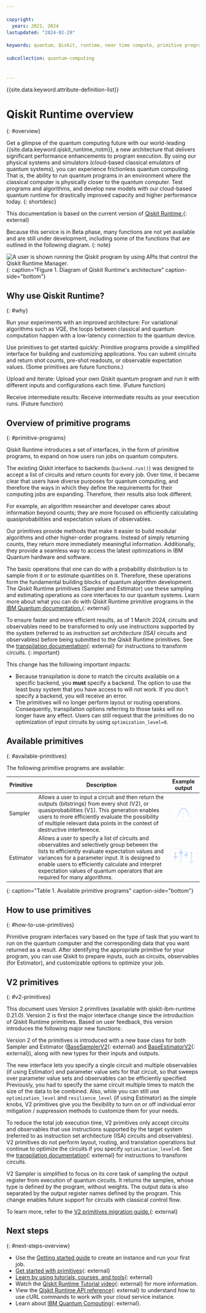 ```yaml
---

copyright:
  years: 2021, 2024
lastupdated: "2024-02-29"

keywords: quantum, Qiskit, runtime, near time compute, primitive programs, Qiskit 1.0

subcollection: quantum-computing


---
```



{{site.data.keyword.attribute-definition-list}}

# Qiskit Runtime overview
{: #overview}

Get a glimpse of the quantum computing future with our world-leading {{site.data.keyword.qiskit_runtime_notm}}, a new architecture that delivers significant performance enhancements to program execution. By using our physical systems and simulators (cloud-based classical emulators of quantum systems), you can experience frictionless quantum computing. That is, the ability to run quantum programs in an environment where the classical computer is physically closer to the quantum computer. Test programs and algorithms, and develop new models with our cloud-based quantum runtime for drastically improved capacity and higher performance today.
{: shortdesc}

This documentation is based on the current version of [Qiskit Runtime.](https://docs.quantum.ibm.com/api/qiskit-ibm-runtime){: external}

Because this service is in Beta phase, many functions are not yet available and are still under development, including some of the functions that are outlined in the following diagram.
{: note}

![A user is shown running the Qiskit program by using APIs that control the Qiskit Runtime Manager.](images/Qiskit_Runtime_architecture.png "Qiskit Runtime architecture diagram"){: caption="Figure 1. Diagram of Qiskit Runtime's architecture" caption-side="bottom"}

## Why use Qiskit Runtime?
{: #why}

Run your experiments with an improved architecture:   For variational algorithms such as VQE, the loops between classical and quantum computation happen with a low-latency connection to the quantum device.

Use primitives to get started quickly:   Primitive programs provide a simplified interface for building and customizing applications. You can submit circuits and return shot counts, pre-shot readouts, or observable expectation values. (Some primitives are future functions.)

Upload and iterate:   Upload your own Qiskit quantum program and run it with different inputs and configurations each time. (Future function)

Receive intermediate results:   Receive intermediate results as your execution runs. (Future function)

## Overview of primitive programs
{: #primitive-programs}

Qiskit Runtime introduces a set of interfaces, in the form of primitive programs, to expand on how users run jobs on quantum computers.

The existing Qiskit interface to backends (`backend.run()`) was designed to accept a list of circuits and return counts for every job. Over time, it became clear that users have diverse purposes for quantum computing, and therefore the ways in which they define the requirements for their computing jobs are expanding. Therefore, their results also look different.

For example, an algorithm researcher and developer cares about information beyond counts; they are more focused on efficiently calculating quasiprobabilities and expectation values of observables.

Our primitives provide methods that make it easier to build modular algorithms and other higher-order programs. Instead of simply returning counts, they return more immediately meaningful information. Additionally, they provide a seamless way to access the latest optimizations in IBM Quantum hardware and software.

The basic operations that one can do with a probability distribution is to sample from it or to estimate quantities on it. Therefore, these operations form the fundamental building blocks of quantum algorithm development. The Qiskit Runtime primitives (Sampler and Estimator) use these sampling and estimating operations as core interfaces to our quantum systems. Learn more about what you can do with Qiskit Runtime primitive programs in the [IBM Quantum documentation.](https://docs.quantum.ibm.com/run){: external}

To ensure faster and more efficient results, as of 1 March 2024, circuits and observables need to be transformed to only use instructions supported by the system (referred to as *instruction set architecture (ISA)* circuits and observables) before being submitted to the Qiskit Runtime primitives. See the [transpilation documentation](https://docs.quantum.ibm.com/transpile){: external} for instructions to transform circuits.
{: important}

This change has the following important impacts:

*  Because transpilation is done to match the circuits available on a specific backend, you **must** specify a backend.  The option to use the least busy system that you have access to will not work.  If you don't specify a backend, you will receive an error. 
*  The primitives will no longer perform layout or routing operations. Consequently, transpilation options referring to those tasks will no longer have any effect. Users can still request that the primitives do no optimization of input circuits by using `optimization_level=0`.

## Available primitives
{: #available-primitives}

The following primitive programs are available:

| Primitive | Description | Example output |
|---|---|---|
| Sampler | Allows a user to input a circuit and then return the outputs (bitstrings) from every shot (V2), or quasiprobabilities (V1). This generation enables users to more efficiently evaluate the possibility of multiple relevant data points in the context of destructive interference. | ![An example of Sampler output is shown.](images/sampler.png) |
| Estimator | Allows a user to specify a list of circuits and observables and selectively group between the lists to efficiently evaluate expectation values and variances for a parameter input. It is designed to enable users to efficiently calculate and interpret expectation values of quantum operators that are required for many algorithms. | ![An example of Estimator output is shown.](images/estimator.png) |
{: caption="Table 1. Available primitive programs" caption-side="bottom"}

## How to use primitives
{: #how-to-use-primitives}

Primitive program interfaces vary based on the type of task that you want to run on the quantum computer and the corresponding data that you want returned as a result. After identifying the appropriate primitive for your program, you can use Qiskit to prepare inputs, such as circuits, observables (for Estimator), and customizable options to optimize your job.


## V2 primitives
{: #v2-primitives}

This document uses Version 2 primitives (available with qiskit-ibm-runtime 0.21.0).  Version 2 is first the major interface change since the introduction of Qiskit Runtime primitives. Based on user feedback, this version introduces the following major new functions:

Version 2 of the primitives is introduced with a new base class for both Sampler and Estimator ([BaseSamplerV2](https://docs.quantum.ibm.com/api/qiskit/qiskit.primitives.BaseSamplerV2){: external} and [BaseEstimatorV2](https://docs.quantum.ibm.com/api/qiskit/qiskit.primitives.BaseEstimatorV2){: external}), along with new types for their inputs and outputs. 

The new interface lets you specify a single circuit and multiple observables (if using Estimator) and parameter value sets for that circuit, so that sweeps over parameter value sets and observables can be efficiently specified. Previously, you had to specify the same circuit multiple times to match the size of the data to be combined.  Also, while you can still use `optimization_level` and `resilience_level` (if using Estimator) as the simple knobs, V2 primitives give you the flexibility to turn on or off individual error mitigation / suppression methods to customize them for your needs.

To reduce the total job execution time, V2 primitives only accept circuits and observables that use instructions supported by the target system (referred to as instruction set architecture (ISA) circuits and observables). V2 primitives do not perform layout, routing, and translation operations but continue to optimize the circuits if you specify `optimization_level>0`.  See the [transpilation documentation](https://docs.quantum.ibm.com/transpile){: external} for instructions to transform circuits.

V2 Sampler is simplified to focus on its core task of sampling the output register from execution of quantum circuits. It returns the samples, whose type is defined by the program, without weights. The output data is also separated by the output register names defined by the program. This change enables future support for circuits with classical control flow.

To learn more, refer to the [V2 primitives migration guide.](https://docs.quantum.ibm.com/api/migration-guides/v2-primitives){: external}


## Next steps
{: #next-steps-overview}

- Use the [Getting started guide](/docs/quantum-computing?topic=quantum-computing-get-started) to create an instance and run your first job.
- [Get started with primitives](https://docs.quantum.ibm.com/run/primitives-get-started){: external}
- [Learn by using tutorials, courses, and tools](https://learning.quantum.ibm.com){: external}
- Watch the [Qiskit Runtime Tutorial video](https://www.youtube.com/watch?v=b9mdMye-iVk){: external} for more information.
- View the [Qiskit Runtime API reference](/apidocs/quantum-computing){: external} to understand how to use cURL commands to work with your cloud service instance.
- Learn about [IBM Quantum Computing](https://www.ibm.com/quantum-computing/){: external}.
